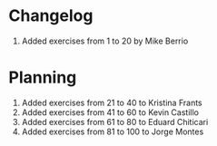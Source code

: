 # Changelog

1.  Added exercises from 1 to 20 by Mike Berrio

# Planning

1. Added exercises from 21 to  40 to Kristina Frants
2. Added exercises from 41 to  60 to Kevin Castillo
3. Added exercises from 61 to  80 to Eduard Chiticari
4. Added exercises from 81 to 100 to Jorge Montes
